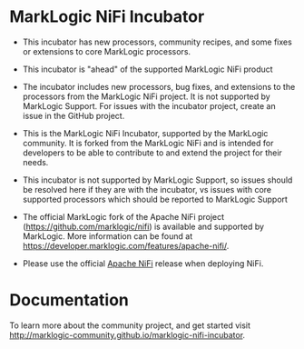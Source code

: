 # MarkLogic NiFi Incubator

* This incubator has new processors, community recipes, and some fixes or extensions to core MarkLogic processors.

* This incubator is "ahead" of the supported MarkLogic NiFi product

* The incubator includes new processors, bug fixes, and extensions to the processors from the MarkLogic NiFi project. It is not supported by MarkLogic Support. For issues with the incubator project, create an issue in the GitHub project.

* This is the MarkLogic NiFi Incubator, supported by the MarkLogic community. It is forked from the MarkLogic NiFi and is intended for developers to be able to contribute to and extend the project for their needs. 

* This incubator is not supported by MarkLogic Support, so issues should be resolved here if they are with the incubator, vs issues with core supported processors which should be reported to MarkLogic Support

* The official MarkLogic fork of the Apache NiFi project (https://github.com/marklogic/nifi) is available and supported by MarkLogic. More information can be found at https://developer.marklogic.com/features/apache-nifi/.

* Please use the official [Apache NiFi](https://nifi.apache.org/) release when deploying NiFi.


# Documentation 
To learn more about the community project, and get started visit http://marklogic-community.github.io/marklogic-nifi-incubator.
